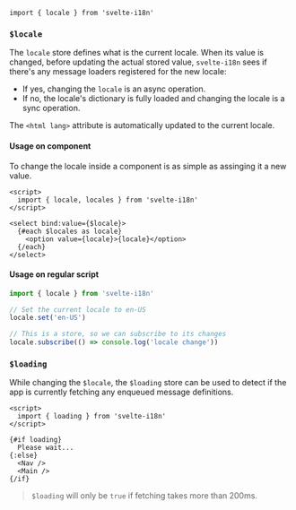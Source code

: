 `import { locale } from 'svelte-i18n'`

<!-- @import "[TOC]" {cmd="toc" depthFrom=1 depthTo=6 orderedList=false} -->

### `$locale`

The `locale` store defines what is the current locale. When its value is changed, before updating the actual stored value, `svelte-i18n` sees if there's any message loaders registered for the new locale:

- If yes, changing the `locale` is an async operation.
- If no, the locale's dictionary is fully loaded and changing the locale is a sync operation.

The `<html lang>` attribute is automatically updated to the current locale.

#### Usage on component

To change the locale inside a component is as simple as assinging it a new value.

```svelte
<script>
  import { locale, locales } from 'svelte-i18n'
</script>

<select bind:value={$locale}>
  {#each $locales as locale}
    <option value={locale}>{locale}</option>
  {/each}
</select>

```

#### Usage on regular script

```js
import { locale } from 'svelte-i18n'

// Set the current locale to en-US
locale.set('en-US')

// This is a store, so we can subscribe to its changes
locale.subscribe(() => console.log('locale change'))
```

### `$loading`

While changing the `$locale`, the `$loading` store can be used to detect if the app is currently fetching any enqueued message definitions.

```svelte
<script>
  import { loading } from 'svelte-i18n'
</script>

{#if loading}
  Please wait...
{:else}
  <Nav />
  <Main />
{/if}
```

> `$loading` will only be `true` if fetching takes more than 200ms.
